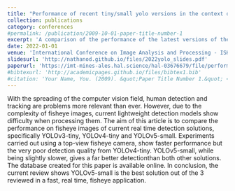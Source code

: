 ```yaml
---
title: "Performance of recent tiny/small yolo versions in the context of top-view fisheye images"
collection: publications
category: conferences
#permalink: /publication/2009-10-01-paper-title-number-1
excerpt: 'A comparison of the performance of the latest versions of the YOLO model on fisheye images. This article served as the foundation for the following article on tracking.'
date: 2022-01-01
venue: 'International Conference on Image Analysis and Processing - ISHAPE Workshop'
slidesurl: 'http://nathanod.github.io/files/2022yolo_slides.pdf'
paperurl: 'https://imt-mines-ales.hal.science/hal-03676679/file/performance_YOLO_fisheye_HAL.pdf'
#bibtexurl: 'http://academicpages.github.io/files/bibtex1.bib'
#citation: 'Your Name, You. (2009). &quot;Paper Title Number 1.&quot; <i>Journal 1</i>. 1(1).'
---
```

With the spreading of the computer vision field, human detection and tracking are problems more relevant than ever. However, due to the complexity of fisheye images, current lightweight detection models show difficulty when processing them. The aim of this article is to compare the performance on fisheye images of current real time detection solutions, specifically YOLOv3-tiny, YOLOv4-tiny and YOLOv5-small. Experiments carried out using a top-view fisheye camera, show faster performance but the very poor detection quality from YOLOv4-tiny. YOLOv5-small, while being slightly slower, gives a far better detectionthan both other solutions. The database created for this paper is available online. In conclusion, the current review shows YOLOv5-small is the best solution out of the 3 reviewed in a fast, real time, fisheye application.

